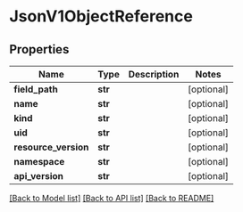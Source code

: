 # JsonV1ObjectReference


## Properties
Name | Type | Description | Notes
------------ | ------------- | ------------- | -------------
**field_path** | **str** |  | [optional] 
**name** | **str** |  | [optional] 
**kind** | **str** |  | [optional] 
**uid** | **str** |  | [optional] 
**resource_version** | **str** |  | [optional] 
**namespace** | **str** |  | [optional] 
**api_version** | **str** |  | [optional] 

[[Back to Model list]](../README.md#documentation-for-models) [[Back to API list]](../README.md#documentation-for-api-endpoints) [[Back to README]](../README.md)


